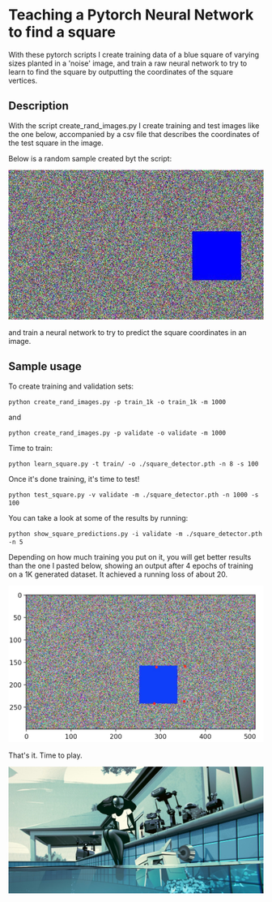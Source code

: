 # Teaching a Pytorch Neural Network to find a square

With these pytorch scripts I create training data of a blue square of varying
sizes planted in a 'noise' image, and train a raw neural network to try to learn
to find the square by outputting the coordinates of the square vertices.

## Description

With the script create_rand_images.py I create training and test images like the
one below, accompanied by a csv file that describes the coordinates of the test
square in the image.

Below is a random sample created byt the script:
<p align="center">
    <img src="square1.jpg" width="600"\>
 </p>

and train a neural network to try to predict the square coordinates in an image.

## Sample usage

To create training and validation sets:
```
python create_rand_images.py -p train_1k -o train_1k -m 1000
```
and
```
python create_rand_images.py -p validate -o validate -m 1000
```

Time to train:
```
python learn_square.py -t train/ -o ./square_detector.pth -n 8 -s 100
```

Once it's done training, it's time to test!
```
python test_square.py -v validate -m ./square_detector.pth -n 1000 -s 100
```

You can take a look at some of the results by running:
```
python show_square_predictions.py -i validate -m ./square_detector.pth -n 5
```

Depending on how much training you put on it, you will get better results than the
one I pasted below, showing an output after 4 epochs of training on a 1K generated dataset.
It achieved a running loss of about 20.
<p align="center">
    <img src="sample_output.jpg" width="600"\>
 </p>
 
That's it. Time to play.

<p align="center">
    <img src="zima_blue.jpg" width="1600"\>
 </p>
